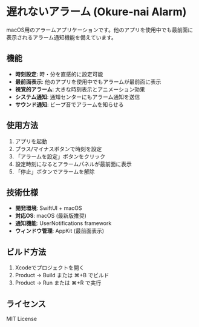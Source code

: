 # 遅れないアラーム (Okure-nai Alarm)

macOS用のアラームアプリケーションです。他のアプリを使用中でも最前面に表示されるアラーム通知機能を備えています。

## 機能

- **時刻設定**: 時・分を直感的に設定可能
- **最前面表示**: 他のアプリを使用中でもアラームが最前面に表示
- **視覚的アラーム**: 大きな時刻表示とアニメーション効果
- **システム通知**: 通知センターにもアラーム通知を送信
- **サウンド通知**: ビープ音でアラームを知らせる

## 使用方法

1. アプリを起動
2. プラス/マイナスボタンで時刻を設定
3. 「アラームを設定」ボタンをクリック
4. 設定時刻になるとアラームパネルが最前面に表示
5. 「停止」ボタンでアラームを解除

## 技術仕様

- **開発環境**: SwiftUI + macOS
- **対応OS**: macOS (最新版推奨)
- **通知機能**: UserNotifications framework
- **ウィンドウ管理**: AppKit (最前面表示)

## ビルド方法

1. Xcodeでプロジェクトを開く
2. Product → Build または ⌘+B でビルド
3. Product → Run または ⌘+R で実行

## ライセンス

MIT License
